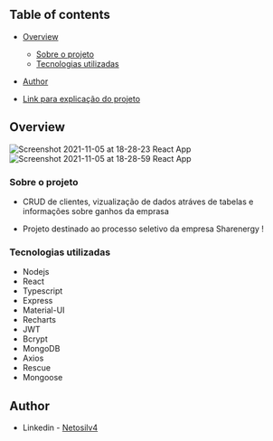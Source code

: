 ## Table of contents

- [Overview](#overview)
  - [Sobre o projeto](#the-project)
  - [Tecnologias utilizadas](#built-with)
- [Author](#author)

- [Link para explicação do projeto](https://www.youtube.com/watch?v=WPoPo3fcaUs)

## Overview

![Screenshot 2021-11-05 at 18-28-23 React App](https://user-images.githubusercontent.com/74731807/140581270-4c29d240-101d-41e4-b511-462e59253981.png)
![Screenshot 2021-11-05 at 18-28-59 React App](https://user-images.githubusercontent.com/74731807/140581277-b0481f47-1b4e-41f2-90b6-43566bed3920.png)

### Sobre o projeto

- CRUD de clientes, vizualização de dados atráves de tabelas e informações sobre ganhos da emprasa

- Projeto destinado ao processo seletivo da empresa Sharenergy  ! 


### Tecnologias utilizadas

- Nodejs
- React
- Typescript
- Express
- Material-UI
- Recharts
- JWT
- Bcrypt
- MongoDB
- Axios
- Rescue
- Mongoose


## Author

- Linkedin - [Netosilv4](https://www.linkedin.com/in/netosilv4/)
